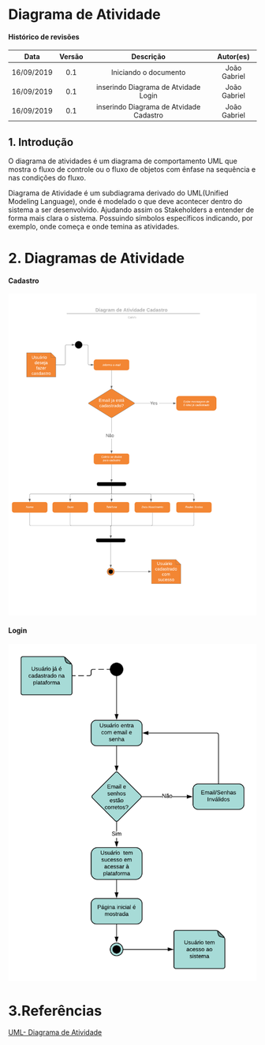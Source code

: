 # Diagrama de Atividade

#### Histórico de revisões
|    Data    | Versão |       Descrição       |    Autor(es)     |
| :--------: | :----: | :-------------------: | :--------------: |
| 16/09/2019 |  0.1   | Iniciando o documento | João Gabriel |
| 16/09/2019 |  0.1   | inserindo Diagrama de Atvidade Login | João Gabriel |
| 16/09/2019 |  0.1   | inserindo Diagrama de Atvidade Cadastro | João Gabriel |


## 1. Introdução

O diagrama de atividades é um diagrama de comportamento UML que mostra o fluxo de controle ou o fluxo de objetos com ênfase na sequência e nas condições do fluxo. 

Diagrama de Atividade é um subdiagrama derivado do UML(Unified Modeling Language), onde é modelado o que deve acontecer dentro do sistema a ser desenvolvido. Ajudando assim os Stakeholders a entender de forma mais clara o sistema. Possuindo símbolos específicos indicando, por exemplo, onde começa e onde temina as atividades.

# 2. Diagramas de Atividade

#### Cadastro

![Diagrama de Atividade Cadastro](img/Diagrama_atividade_Cadastro.png)


#### Login
![Diagrama de Atividade Login](img/diagrama_atividade_loggin.png)

# 3.Referências

[UML- Diagrama de Atividade](https://www.uml-diagrams.org/activity-diagrams.html)